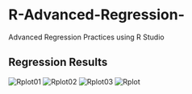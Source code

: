 # R-Advanced-Regression-
Advanced Regression Practices using R Studio

## Regression Results 

![Rplot01](https://user-images.githubusercontent.com/48209176/59560040-d60f9780-9045-11e9-8ac4-d3d6f08336fb.png)
![Rplot02](https://user-images.githubusercontent.com/48209176/59560068-6221bf00-9046-11e9-8860-c2dabb073433.png)
![Rplot03](https://user-images.githubusercontent.com/48209176/59560074-7796e900-9046-11e9-849c-d9583763897f.png)
![Rplot](https://user-images.githubusercontent.com/48209176/59560043-d871f180-9045-11e9-9a3f-fd76bce554f1.png)
